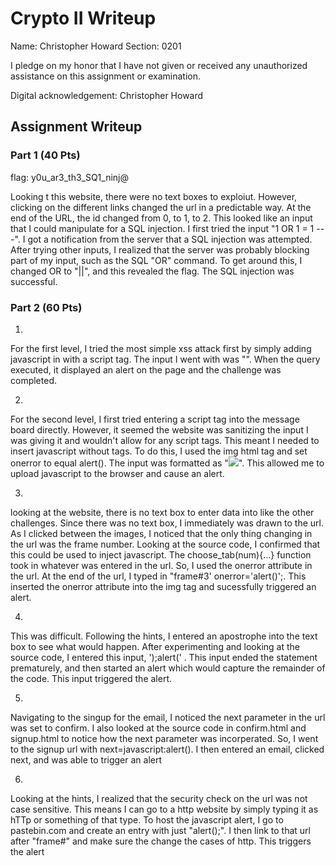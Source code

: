 # Crypto II Writeup

Name: Christopher Howard
Section: 0201

I pledge on my honor that I have not given or received any unauthorized
assistance on this assignment or examination.

Digital acknowledgement: Christopher Howard

## Assignment Writeup

### Part 1 (40 Pts)

flag: y0u_ar3_th3_SQ1_ninj@

Looking t this website, there were no text boxes to exploiut. However, clicking on the different links changed the url in a predictable way. At the end of the URL, the id changed from 0, to 1, to 2. This looked like an input that I could manipulate for a SQL injection. I first tried the input "1 OR 1 = 1 -- -". I got a notification from the server that a SQL injection was attempted. After trying other inputs, I realized that the server was probably blocking part of my input, such as the SQL "OR" command. To get around this, I changed OR to "||", and this revealed the flag. The SQL injection was successful.

### Part 2 (60 Pts)

1.
For the first level, I tried the most simple xss attack first by simply adding javascript in with a script tag. The input I went with was "<script>alert()</script>". When the query executed, it displayed an alert on the page and the challenge was completed.

2.
For the second level, I first tried entering a script tag into the message board directly. However, it seemed the website was sanitizing the input I was giving it and wouldn't allow for any script tags. This meant I needed to insert javascript without tags. To do this, I used the img html tag and set onerror to equal alert(). The input was formatted as "<img src="foo.jpg" onerror="alert()">". This allowed me to upload javascript to the browser and cause an alert.

3.
looking at the website, there is no text box to enter data into like the other challenges. Since there was no text box, I immediately was drawn to the url. As I clicked between the images, I noticed that the only thing changing in the url was the frame number. Looking at the source code, I confirmed that this could be used to inject javascript. The choose_tab(num){...} function took in whatever was entered in the url. So, I used the onerror attribute in the url. At the end of the url, I typed in "frame#3' onerror='alert()';. This inserted the onerror attribute into the img tag and sucessfully triggered an alert.

4.
This was difficult. Following the hints, I entered an apostrophe into the text box to see what would happen. After experimenting and looking at the source code, I entered this input, ');alert('  . This input ended the statement prematurely, and then started an alert which would capture the remainder of the code. This input triggered the alert.

5.
Navigating to the singup for the email, I noticed the next parameter in the url was set to confirm. I also looked at the source code in confirm.html and signup.html to notice how the next parameter was incorperated. So, I went to the signup url with next=javascript:alert(). I then entered an email, clicked next, and was able to trigger an alert

6.
Looking at the hints, I realized that the security check on the url was not case sensitive. This means I can go to a http website by simply typing it as hTTp or something of that type. To host the javascript alert, I go to pastebin.com and create an entry with just "alert();". I then link to that url after "frame#" and make sure the change the cases of http. This triggers the alert


